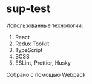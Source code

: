 # sup-test

Использованные технологии:
1. React
2. Redux Toolkit
3. TypeScript
4. SCSS
5. ESLint, Prettier, Husky

Собрано с помощью Webpack
